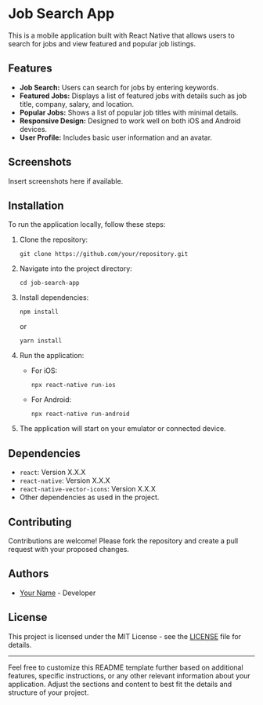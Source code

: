 # Job Search App

This is a mobile application built with React Native that allows users to search for jobs and view featured and popular job listings.

## Features

- **Job Search:** Users can search for jobs by entering keywords.
- **Featured Jobs:** Displays a list of featured jobs with details such as job title, company, salary, and location.
- **Popular Jobs:** Shows a list of popular job titles with minimal details.
- **Responsive Design:** Designed to work well on both iOS and Android devices.
- **User Profile:** Includes basic user information and an avatar.

## Screenshots

Insert screenshots here if available.

## Installation

To run the application locally, follow these steps:

1. Clone the repository:

   ```
   git clone https://github.com/your/repository.git
   ```

2. Navigate into the project directory:

   ```
   cd job-search-app
   ```

3. Install dependencies:

   ```
   npm install
   ```

   or

   ```
   yarn install
   ```

4. Run the application:

   - For iOS:
     ```
     npx react-native run-ios
     ```

   - For Android:
     ```
     npx react-native run-android
     ```

5. The application will start on your emulator or connected device.

## Dependencies

- `react`: Version X.X.X
- `react-native`: Version X.X.X
- `react-native-vector-icons`: Version X.X.X
- Other dependencies as used in the project.

## Contributing

Contributions are welcome! Please fork the repository and create a pull request with your proposed changes.

## Authors

- [Your Name](https://github.com/yourusername) - Developer

## License

This project is licensed under the MIT License - see the [LICENSE](LICENSE) file for details.

---

Feel free to customize this README template further based on additional features, specific instructions, or any other relevant information about your application. Adjust the sections and content to best fit the details and structure of your project.